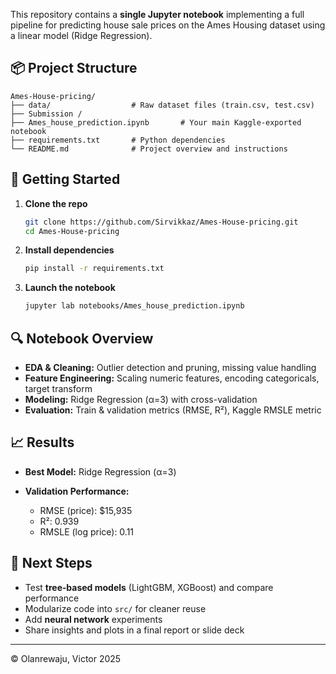 This repository contains a **single Jupyter notebook** implementing a full pipeline for predicting house sale prices on the Ames Housing dataset using a linear model (Ridge Regression).

## 📦 Project Structure

```
Ames-House-pricing/
├── data/                  # Raw dataset files (train.csv, test.csv)
├── Submission / 
├── Ames_house_prediction.ipynb       # Your main Kaggle-exported notebook
├── requirements.txt       # Python dependencies               
└── README.md              # Project overview and instructions
```

## 🚀 Getting Started

1. **Clone the repo**

   ```bash
   git clone https://github.com/Sirvikkaz/Ames-House-pricing.git
   cd Ames-House-pricing
   ```
2. **Install dependencies**

   ```bash
   pip install -r requirements.txt
   ```
3. **Launch the notebook**

   ```bash
   jupyter lab notebooks/Ames_house_prediction.ipynb
   ```

## 🔍 Notebook Overview

* **EDA & Cleaning:** Outlier detection and pruning, missing value handling
* **Feature Engineering:** Scaling numeric features, encoding categoricals, target transform
* **Modeling:** Ridge Regression (α=3) with cross-validation
* **Evaluation:** Train & validation metrics (RMSE, R²), Kaggle RMSLE metric

## 📈 Results

* **Best Model:** Ridge Regression (α=3)
* **Validation Performance:**

  * RMSE (price): $15,935
  * R²: 0.939
  * RMSLE (log price): 0.11

## 🎯 Next Steps

* Test **tree‑based models** (LightGBM, XGBoost) and compare performance
* Modularize code into `src/` for cleaner reuse
* Add **neural network** experiments
* Share insights and plots in a final report or slide deck

---

© Olanrewaju, Victor 2025
